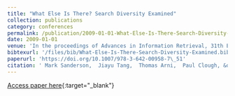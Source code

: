 ```yaml
---
title: "What Else Is There? Search Diversity Examined"
collection: publications
category: conferences
permalink: /publication/2009-01-01-What-Else-Is-There-Search-Diversity-Examined
date: 2009-01-01
venue: 'In the proceedings of Advances in Information Retrieval, 31th European Conference on IR Research, ECIR 2009, Toulouse, France, April 6-9, 2009. Proceedings'
bibtexurl: '/files/bib/What-Else-Is-There-Search-Diversity-Examined.bib'
paperurl: 'https://doi.org/10.1007/978-3-642-00958-7\_51'
citation: ' Mark Sanderson,  Jiayu Tang,  Thomas Arni,  Paul Clough, &quot;What Else Is There? Search Diversity Examined.&quot; In the proceedings of Advances in Information Retrieval, 31th European Conference on IR Research, ECIR 2009, Toulouse, France, April 6-9, 2009. Proceedings, 2009.'
---
```

[Access paper here](https://doi.org/10.1007/978-3-642-00958-7\_51){:target="_blank"}
